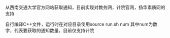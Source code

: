 从西南交通大学官方网站获取通知，目前实现对教务网，计院官网，扬华素质网的支持

自行编译C++文件，运行时在对应目录使用source run.sh num 其中num为数字，代表要获取的通知数量，目前仅支持计院